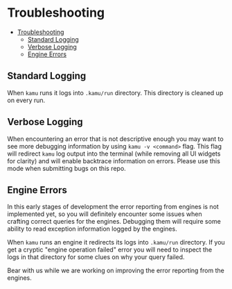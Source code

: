 # Troubleshooting

- [Troubleshooting](#troubleshooting)
  - [Standard Logging](#standard-logging)
  - [Verbose Logging](#verbose-logging)
  - [Engine Errors](#engine-errors)

## Standard Logging
When `kamu` runs it logs into `.kamu/run` directory. This directory is cleaned up on every run.

## Verbose Logging
When encountering an error that is not descriptive enough you may want to see more debugging information by using `kamu -v <command>` flag. This flag will redirect `kamu` log output into the terminal (while removing all UI widgets for clarity) and will enable backtrace information on errors. Please use this mode when submitting bugs on this repo.

## Engine Errors
In this early stages of development the error reporting from engines is not implemented yet, so you will definitely encounter some issues when crafting correct queries for the engines. Debugging them will require some ability to read exception information logged by the engines.

When `kamu` runs an engine it redirects its logs into `.kamu/run` directory. If you get a cryptic "engine operation failed" error you will need to inspect the logs in that directory for some clues on why your query failed.

Bear with us while we are working on improving the error reporting from the engines.
